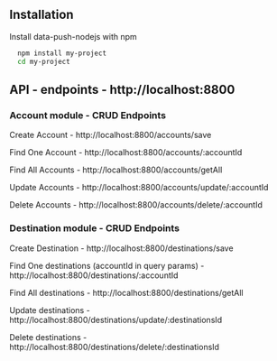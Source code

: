 
## Installation

Install data-push-nodejs with npm

```bash
  npm install my-project
  cd my-project
```
## API - endpoints - http://localhost:8800

### Account module - CRUD Endpoints

Create Account - http://localhost:8800/accounts/save

Find One Account - http://localhost:8800/accounts/:accountId

Find All Accounts - http://localhost:8800/accounts/getAll

Update Accounts - http://localhost:8800/accounts/update/:accountId

Delete Accounts - http://localhost:8800/accounts/delete/:accountId

### Destination module - CRUD Endpoints

Create Destination  - http://localhost:8800/destinations/save

Find One destinations (accountId in query params) - http://localhost:8800/destinations/:accountId

Find All destinations - http://localhost:8800/destinations/getAll

Update destinations - http://localhost:8800/destinations/update/:destinationsId

Delete destinations - http://localhost:8800/destinations/delete/:destinationsId
